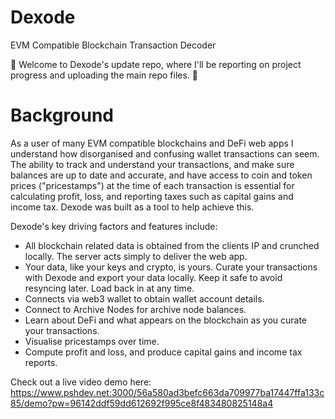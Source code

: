 # Dexode
EVM Compatible Blockchain Transaction Decoder

🚧 Welcome to Dexode's update repo, where I'll be reporting on project progress and uploading the main repo files. 🚧

# Background

As a user of many EVM compatible blockchains and DeFi web apps I understand how disorganised and confusing wallet transactions can seem. The ability
to track and understand your transactions, and make sure balances are up to date and accurate, and have access to coin and token prices ("pricestamps")
at the time of each transaction is essential for calculating profit, loss, and reporting taxes such as capital gains and income tax. Dexode was built as
a tool to help achieve this.

Dexode's key driving factors and features include:

* All blockchain related data is obtained from the clients IP and crunched locally. The server acts simply to deliver the web app.
* Your data, like your keys and crypto, is yours. Curate your transactions with Dexode and export your data locally. Keep it safe to avoid resyncing later. Load back in at any time.
* Connects via web3 wallet to obtain wallet account details.
* Connect to Archive Nodes for archive node balances.
* Learn about DeFi and what appears on the blockchain as you curate your transactions.
* Visualise pricestamps over time.
* Compute profit and loss, and produce capital gains and income tax reports.

Check out a live video demo here: https://www.pshdev.net:3000/56a580ad3befc663da709977ba17447ffa133c85/demo?pw=96142ddf59dd612692f995ce8f483480825148a4
